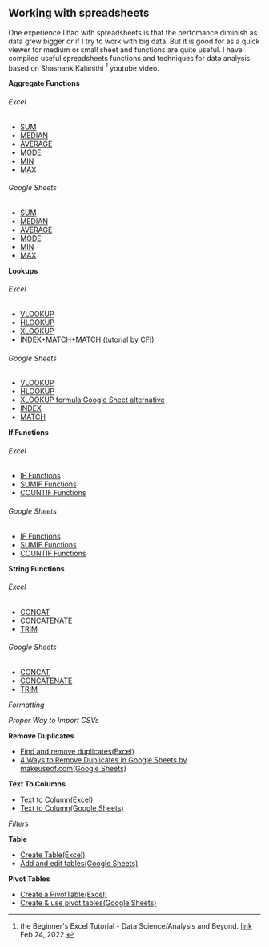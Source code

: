 ## Working with spreadsheets

One experience I had with spreadsheets is that the perfomance diminish as data grew bigger or if I try to work with big data. But it is good for as a quick viewer for medium or small sheet and functions are quite useful. I have compiled useful spreadsheets functions and techniques for data analysis based on Shashank Kalanithi [^1] youtube video.

**Aggregate Functions**

###### Excel

- [SUM](https://support.microsoft.com/en-us/office/sum-function-043e1c7d-7726-4e80-8f32-07b23e057f89)
- [MEDIAN](https://support.microsoft.com/en-us/office/median-function-d0916313-4753-414c-8537-ce85bdd967d2)
- [AVERAGE](https://support.microsoft.com/en-us/office/average-function-047bac88-d466-426c-a32b-8f33eb960cf6)
- [MODE](https://support.microsoft.com/en-us/office/mode-function-e45192ce-9122-4980-82ed-4bdc34973120)
- [MIN](https://support.microsoft.com/en-us/office/min-function-61635d12-920f-4ce2-a70f-96f202dcc152)
- [MAX](https://support.microsoft.com/en-us/office/max-function-e0012414-9ac8-4b34-9a47-73e662c08098)

###### Google Sheets

- [SUM](https://support.google.com/docs/answer/3093669?hl=en)
- [MEDIAN](https://support.google.com/docs/answer/3094025?hl=en)
- [AVERAGE](https://support.google.com/docs/answer/3093615?hl=en&ref_topic=3105600)
- [MODE](https://support.google.com/docs/answer/3094029?hl=en)
- [MIN](https://support.google.com/docs/answer/3094017?hl=en)
- [MAX](https://support.google.com/docs/answer/3094013?hl=en)

**Lookups**

###### Excel  

- [VLOOKUP](https://support.microsoft.com/en-us/office/vlookup-function-0bbc8083-26fe-4963-8ab8-93a18ad188a1)
- [HLOOKUP](https://support.microsoft.com/en-us/office/hlookup-function-a3034eec-b719-4ba3-bb65-e1ad662ed95f)
- [XLOOKUP](https://support.microsoft.com/en-us/office/xlookup-function-b7fd680e-6d10-43e6-84f9-88eae8bf5929)
- [INDEX+MATCH+MATCH (tutorial by CFI)](https://corporatefinanceinstitute.com/resources/excel/study/index-match-formula-excel/)

###### Google Sheets

- [VLOOKUP](https://support.google.com/docs/answer/3093318?hl=en)
- [HLOOKUP](https://support.google.com/docs/answer/3093375?hl=en)
- [XLOOKUP formula Google Sheet alternative](https://support.google.com/docs/thread/66197457?hl=en)
- [INDEX](https://support.google.com/docs/answer/3098242?hl=en)
- [MATCH](https://support.google.com/docs/answer/3093378?hl=en)

**If Functions**

###### Excel  

- [IF Functions](https://support.microsoft.com/en-us/office/if-function-69aed7c9-4e8a-4755-a9bc-aa8bbff73be2)
- [SUMIF Functions](https://support.microsoft.com/en-us/office/sumif-function-169b8c99-c05c-4483-a712-1697a653039b)
- [COUNTIF Functions](https://support.microsoft.com/en-us/office/countif-function-e0de10c6-f885-4e71-abb4-1f464816df34)

###### Google Sheets

- [IF Functions](https://support.google.com/docs/answer/3093364?hl=en)
- [SUMIF Functions](https://support.google.com/docs/answer/3093583?hl=en)
- [COUNTIF Functions](https://support.google.com/docs/answer/3093480?hl=en)

**String Functions**

###### Excel

- [CONCAT](https://support.microsoft.com/en-us/office/concat-function-9b1a9a3f-94ff-41af-9736-694cbd6b4ca2)
- [CONCATENATE](https://support.microsoft.com/en-us/office/concatenate-function-8f8ae884-2ca8-4f7a-b093-75d702bea31d)
- [TRIM](https://support.microsoft.com/en-us/office/trim-function-410388fa-c5df-49c6-b16c-9e5630b479f9)

###### Google Sheets

- [CONCAT](https://support.google.com/docs/answer/3093592?hl=en)
- [CONCATENATE](https://support.google.com/docs/answer/3094123?hl=en)
- [TRIM](https://support.google.com/docs/answer/3094140?hl=en)

_Formatting_

_Proper Way to Import CSVs_

**Remove Duplicates**

- [Find and remove duplicates(Excel)](https://support.microsoft.com/en-us/office/find-and-remove-duplicates-00e35bea-b46a-4d5d-b28e-66a552dc138d)
- [4 Ways to Remove Duplicates in Google Sheets by makeuseof.com(Google Sheets)](https://www.makeuseof.com/ways-to-remove-duplicates-in-google-sheets/)

**Text To Columns**
- [Text to Column(Excel)](https://support.microsoft.com/en-us/office/split-text-into-different-columns-with-the-convert-text-to-columns-wizard-30b14928-5550-41f5-97ca-7a3e9c363ed7)
- [Text to Column(Google Sheets)](https://support.google.com/docs/answer/6325535?hl=en&co=GENIE.Platform%3DDesktop)

_Filters_

**Table**

- [Create Table(Excel)](https://support.microsoft.com/en-us/office/create-a-table-in-excel-bf0ce08b-d012-42ec-8ecf-a2259c9faf3f)
- [Add and edit tables(Google Sheets)](https://support.google.com/docs/answer/1696711?hl=en&co=GENIE.Platform%3DDesktop&oco=0#zippy=)

**Pivot Tables**

- [Create a PivotTable(Excel)](https://support.microsoft.com/en-us/office/create-a-pivottable-to-analyze-worksheet-data-a9a84538-bfe9-40a9-a8e9-f99134456576)
- [Create & use pivot tables(Google Sheets)](https://support.google.com/docs/answer/1272900?hl=en)



[^1]: the Beginner's Excel Tutorial - Data Science/Analysis and Beyond. [link](https://youtu.be/TPBS-7OkSnM) Feb 24, 2022.

